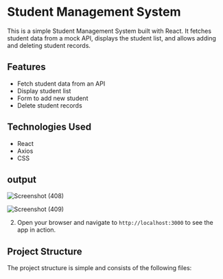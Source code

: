 # Student Management System

This is a simple Student Management System built with React. It fetches student data from a mock API, displays the student list, and allows adding and deleting student records.

## Features

- Fetch student data from an API
- Display student list
- Form to add new student
- Delete student records

## Technologies Used

- React
- Axios
- CSS

## output
![Screenshot (408)](https://github.com/kavithalaya-v/react-APIstudentdetails./assets/149076339/86d6b6fb-f3ca-47a3-b207-26610e4a3f2f)

![Screenshot (409)](https://github.com/kavithalaya-v/react-APIstudentdetails./assets/149076339/a12726d8-07e0-41d1-9d5e-89203ca97062)




2. Open your browser and navigate to `http://localhost:3000` to see the app in action.

## Project Structure

The project structure is simple and consists of the following files:

